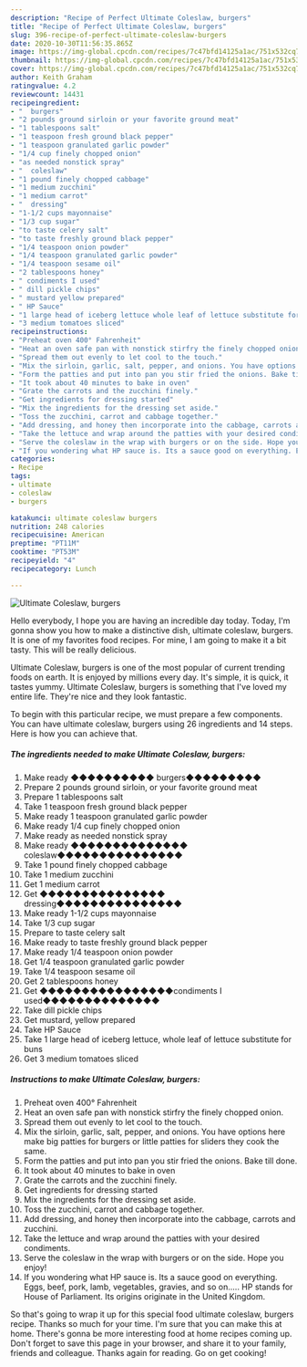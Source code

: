 ```yaml
---
description: "Recipe of Perfect Ultimate Coleslaw, burgers"
title: "Recipe of Perfect Ultimate Coleslaw, burgers"
slug: 396-recipe-of-perfect-ultimate-coleslaw-burgers
date: 2020-10-30T11:56:35.865Z
image: https://img-global.cpcdn.com/recipes/7c47bfd14125a1ac/751x532cq70/ultimate-coleslaw-burgers-recipe-main-photo.jpg
thumbnail: https://img-global.cpcdn.com/recipes/7c47bfd14125a1ac/751x532cq70/ultimate-coleslaw-burgers-recipe-main-photo.jpg
cover: https://img-global.cpcdn.com/recipes/7c47bfd14125a1ac/751x532cq70/ultimate-coleslaw-burgers-recipe-main-photo.jpg
author: Keith Graham
ratingvalue: 4.2
reviewcount: 14431
recipeingredient:
- "  burgers"
- "2 pounds ground sirloin or your favorite ground meat"
- "1 tablespoons salt"
- "1 teaspoon fresh ground black pepper"
- "1 teaspoon granulated garlic powder"
- "1/4 cup finely chopped onion"
- "as needed nonstick spray"
- "  coleslaw"
- "1 pound finely chopped cabbage"
- "1 medium zucchini"
- "1 medium carrot"
- "  dressing"
- "1-1/2 cups mayonnaise"
- "1/3 cup sugar"
- "to taste celery salt"
- "to taste freshly ground black pepper"
- "1/4 teaspoon onion powder"
- "1/4 teaspoon granulated garlic powder"
- "1/4 teaspoon sesame oil"
- "2 tablespoons honey"
- " condiments I used"
- " dill pickle chips"
- " mustard yellow prepared"
- " HP Sauce"
- "1 large head of iceberg lettuce whole leaf of lettuce substitute for buns"
- "3 medium tomatoes sliced"
recipeinstructions:
- "Preheat oven 400° Fahrenheit"
- "Heat an oven safe pan with nonstick stirfry the finely chopped onion."
- "Spread them out evenly to let cool to the touch."
- "Mix the sirloin, garlic, salt, pepper, and onions. You have options here make big patties for burgers or little patties for sliders they cook the same."
- "Form the patties and put into pan you stir fried the onions. Bake till done."
- "It took about 40 minutes to bake in oven"
- "Grate the carrots and the zucchini finely."
- "Get ingredients for dressing started"
- "Mix the ingredients for the dressing set aside."
- "Toss the zucchini, carrot and cabbage together."
- "Add dressing, and honey then incorporate into the cabbage, carrots and zucchini."
- "Take the lettuce and wrap around the patties with your desired condiments."
- "Serve the coleslaw in the wrap with burgers or on the side. Hope you enjoy!"
- "If you wondering what HP sauce is. Its a sauce good on everything. Eggs, beef, pork, lamb, vegetables, gravies, and so on..... HP stands for House of Parliament. Its origins originate in the United Kingdom."
categories:
- Recipe
tags:
- ultimate
- coleslaw
- burgers

katakunci: ultimate coleslaw burgers 
nutrition: 248 calories
recipecuisine: American
preptime: "PT11M"
cooktime: "PT53M"
recipeyield: "4"
recipecategory: Lunch

---
```



![Ultimate Coleslaw, burgers](https://img-global.cpcdn.com/recipes/7c47bfd14125a1ac/751x532cq70/ultimate-coleslaw-burgers-recipe-main-photo.jpg)

Hello everybody, I hope you are having an incredible day today. Today, I'm gonna show you how to make a distinctive dish, ultimate coleslaw, burgers. It is one of my favorites food recipes. For mine, I am going to make it a bit tasty. This will be really delicious.



Ultimate Coleslaw, burgers is one of the most popular of current trending foods on earth. It is enjoyed by millions every day. It's simple, it is quick, it tastes yummy. Ultimate Coleslaw, burgers is something that I've loved my entire life. They're nice and they look fantastic.


To begin with this particular recipe, we must prepare a few components. You can have ultimate coleslaw, burgers using 26 ingredients and 14 steps. Here is how you can achieve that.

<!--inarticleads1-->

##### The ingredients needed to make Ultimate Coleslaw, burgers:

1. Make ready  ◆◆◆◆◆◆◆◆◆◆ burgers◆◆◆◆◆◆◆◆◆
1. Prepare 2 pounds ground sirloin, or your favorite ground meat
1. Prepare 1 tablespoons salt
1. Take 1 teaspoon fresh ground black pepper
1. Make ready 1 teaspoon granulated garlic powder
1. Make ready 1/4 cup finely chopped onion
1. Make ready as needed nonstick spray
1. Make ready  ◆◆◆◆◆◆◆◆◆◆◆◆◆◆ coleslaw◆◆◆◆◆◆◆◆◆◆◆◆◆◆◆
1. Take 1 pound finely chopped cabbage
1. Take 1 medium zucchini
1. Get 1 medium carrot
1. Get  ◆◆◆◆◆◆◆◆◆◆◆◆◆◆◆ dressing◆◆◆◆◆◆◆◆◆◆◆◆◆◆◆
1. Make ready 1-1/2 cups mayonnaise
1. Take 1/3 cup sugar
1. Prepare to taste celery salt
1. Make ready to taste freshly ground black pepper
1. Make ready 1/4 teaspoon onion powder
1. Get 1/4 teaspoon granulated garlic powder
1. Take 1/4 teaspoon sesame oil
1. Get 2 tablespoons honey
1. Get  ◆◆◆◆◆◆◆◆◆◆◆◆◆◆◆◆condiments I used◆◆◆◆◆◆◆◆◆◆◆◆◆◆
1. Take  dill pickle chips
1. Get  mustard, yellow prepared
1. Take  HP Sauce
1. Take 1 large head of iceberg lettuce, whole leaf of lettuce substitute for buns
1. Get 3 medium tomatoes sliced




<!--inarticleads2-->

##### Instructions to make Ultimate Coleslaw, burgers:

1. Preheat oven 400° Fahrenheit
1. Heat an oven safe pan with nonstick stirfry the finely chopped onion.
1. Spread them out evenly to let cool to the touch.
1. Mix the sirloin, garlic, salt, pepper, and onions. You have options here make big patties for burgers or little patties for sliders they cook the same.
1. Form the patties and put into pan you stir fried the onions. Bake till done.
1. It took about 40 minutes to bake in oven
1. Grate the carrots and the zucchini finely.
1. Get ingredients for dressing started
1. Mix the ingredients for the dressing set aside.
1. Toss the zucchini, carrot and cabbage together.
1. Add dressing, and honey then incorporate into the cabbage, carrots and zucchini.
1. Take the lettuce and wrap around the patties with your desired condiments.
1. Serve the coleslaw in the wrap with burgers or on the side. Hope you enjoy!
1. If you wondering what HP sauce is. Its a sauce good on everything. Eggs, beef, pork, lamb, vegetables, gravies, and so on..... HP stands for House of Parliament. Its origins originate in the United Kingdom.




So that's going to wrap it up for this special food ultimate coleslaw, burgers recipe. Thanks so much for your time. I'm sure that you can make this at home. There's gonna be more interesting food at home recipes coming up. Don't forget to save this page in your browser, and share it to your family, friends and colleague. Thanks again for reading. Go on get cooking!
